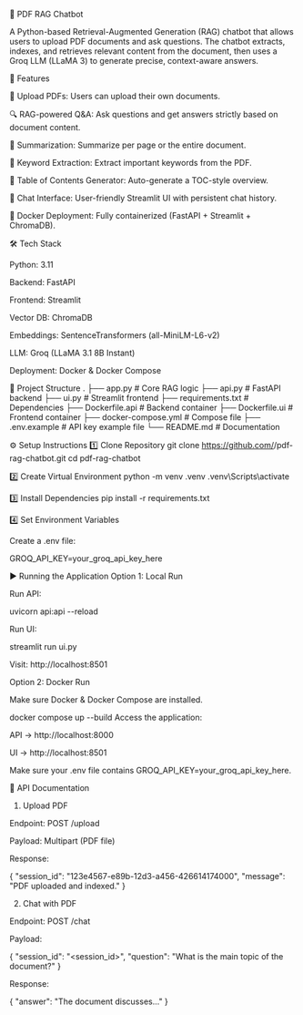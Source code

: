 📘 PDF RAG Chatbot

A Python-based Retrieval-Augmented Generation (RAG) chatbot that allows users to upload PDF documents and ask questions. The chatbot extracts, indexes, and retrieves relevant content from the document, then uses a Groq LLM (LLaMA 3) to generate precise, context-aware answers.



🚀 Features

📄 Upload PDFs: Users can upload their own documents.

🔍 RAG-powered Q&A: Ask questions and get answers strictly based on document content.

📑 Summarization: Summarize per page or the entire document.

📝 Keyword Extraction: Extract important keywords from the PDF.

📖 Table of Contents Generator: Auto-generate a TOC-style overview.

💬 Chat Interface: User-friendly Streamlit UI with persistent chat history.

🐳 Docker Deployment: Fully containerized (FastAPI + Streamlit + ChromaDB).

🛠️ Tech Stack

Python: 3.11

Backend: FastAPI

Frontend: Streamlit

Vector DB: ChromaDB

Embeddings: SentenceTransformers (all-MiniLM-L6-v2)

LLM: Groq (LLaMA 3.1 8B Instant)

Deployment: Docker & Docker Compose

📂 Project Structure
.
├── app.py                # Core RAG logic
├── api.py                # FastAPI backend
├── ui.py                 # Streamlit frontend
├── requirements.txt      # Dependencies
├── Dockerfile.api        # Backend container
├── Dockerfile.ui         # Frontend container
├── docker-compose.yml    # Compose file
├── .env.example          # API key example file
└── README.md             # Documentation

⚙️ Setup Instructions
1️⃣ Clone Repository
git clone https://github.com/<your-username>/pdf-rag-chatbot.git
cd pdf-rag-chatbot

2️⃣ Create Virtual Environment 
python -m venv .venv
.venv\Scripts\activate   

3️⃣ Install Dependencies
pip install -r requirements.txt

4️⃣ Set Environment Variables

Create a .env file:

GROQ_API_KEY=your_groq_api_key_here

▶️ Running the Application
Option 1: Local Run

Run API:

uvicorn api:api --reload


Run UI:

streamlit run ui.py


Visit: http://localhost:8501


Option 2: Docker Run

Make sure Docker & Docker Compose are installed.

docker compose up --build
Access the application:

API → http://localhost:8000

UI → http://localhost:8501

Make sure your .env file contains GROQ_API_KEY=your_groq_api_key_here.

📡 API Documentation
1. Upload PDF

Endpoint: POST /upload

Payload: Multipart (PDF file)

Response:

{
  "session_id": "123e4567-e89b-12d3-a456-426614174000",
  "message": "PDF uploaded and indexed."
}

2. Chat with PDF

Endpoint: POST /chat

Payload:

{
  "session_id": "<session_id>",
  "question": "What is the main topic of the document?"
}


Response:

{
  "answer": "The document discusses..."
}

